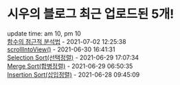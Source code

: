 # 시우의 블로그 최근 업로드된 5개!<br>

update time: am 10, pm 10<br>[함수의 점근적 분석법](https://velog.io/@dev_shu/%ED%95%A8%EC%88%98%EC%9D%98-%EC%A0%90%EA%B7%BC%EC%A0%81-%EB%B6%84%EC%84%9D%EB%B2%95) - 2021-07-02 12:25:38<br>
[scrollIntoView()](https://velog.io/@dev_shu/scrollIntoView) - 2021-06-30 16:41:31<br>
[Selection Sort(선택정렬)](https://velog.io/@dev_shu/Selection-Sort%EC%84%A0%ED%83%9D%EC%A0%95%EB%A0%AC) - 2021-06-29 17:07:34<br>
[Merge Sort(합병정렬)](https://velog.io/@dev_shu/Merge-Sort%ED%95%A9%EB%B3%91%EC%A0%95%EB%A0%AC) - 2021-06-29 06:50:35<br>
[Insertion Sort(삽입정렬)](https://velog.io/@dev_shu/%EC%82%BD%EC%9E%85%EC%A0%95%EB%A0%AC-xpp8v1a5) - 2021-06-28 09:45:09<br>
